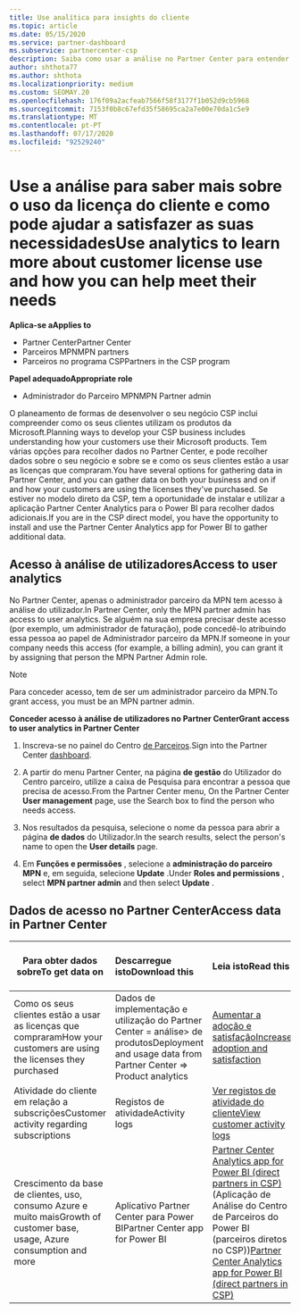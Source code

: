 ```yaml
---
title: Use analítica para insights do cliente
ms.topic: article
ms.date: 05/15/2020
ms.service: partner-dashboard
ms.subservice: partnercenter-csp
description: Saiba como usar a análise no Partner Center para entender melhor o seu negócio e como os seus clientes usam as licenças que adquiriu.
author: shthota77
ms.author: shthota
ms.localizationpriority: medium
ms.custom: SEOMAY.20
ms.openlocfilehash: 176f09a2acfeab7566f58f3177f1b052d9cb5968
ms.sourcegitcommit: 7153f0b8c67efd35f58695ca2a7e00e70da1c5e9
ms.translationtype: MT
ms.contentlocale: pt-PT
ms.lasthandoff: 07/17/2020
ms.locfileid: "92529240"
---
```

# <a name="use-analytics-to-learn-more-about-customer-license-use-and-how-you-can-help-meet-their-needs"></a><span data-ttu-id="fccca-103">Use a análise para saber mais sobre o uso da licença do cliente e como pode ajudar a satisfazer as suas necessidades</span><span class="sxs-lookup"><span data-stu-id="fccca-103">Use analytics to learn more about customer license use and how you can help meet their needs</span></span>

<span data-ttu-id="fccca-104">**Aplica-se a**</span><span class="sxs-lookup"><span data-stu-id="fccca-104">**Applies to**</span></span>

- <span data-ttu-id="fccca-105">Partner Center</span><span class="sxs-lookup"><span data-stu-id="fccca-105">Partner Center</span></span>
- <span data-ttu-id="fccca-106">Parceiros MPN</span><span class="sxs-lookup"><span data-stu-id="fccca-106">MPN partners</span></span>
- <span data-ttu-id="fccca-107">Parceiros no programa CSP</span><span class="sxs-lookup"><span data-stu-id="fccca-107">Partners in the CSP program</span></span>

<span data-ttu-id="fccca-108">**Papel adequado**</span><span class="sxs-lookup"><span data-stu-id="fccca-108">**Appropriate role**</span></span>

- <span data-ttu-id="fccca-109">Administrador do Parceiro MPN</span><span class="sxs-lookup"><span data-stu-id="fccca-109">MPN Partner admin</span></span>

<span data-ttu-id="fccca-110">O planeamento de formas de desenvolver o seu negócio CSP inclui compreender como os seus clientes utilizam os produtos da Microsoft.</span><span class="sxs-lookup"><span data-stu-id="fccca-110">Planning ways to develop your CSP business includes understanding how your customers use their Microsoft products.</span></span> <span data-ttu-id="fccca-111">Tem várias opções para recolher dados no Partner Center, e pode recolher dados sobre o seu negócio e sobre se e como os seus clientes estão a usar as licenças que compraram.</span><span class="sxs-lookup"><span data-stu-id="fccca-111">You have several options for gathering data in Partner Center, and you can gather data on both your business and on if and how your customers are using the licenses they've purchased.</span></span> <span data-ttu-id="fccca-112">Se estiver no modelo direto da CSP, tem a oportunidade de instalar e utilizar a aplicação Partner Center Analytics para o Power BI para recolher dados adicionais.</span><span class="sxs-lookup"><span data-stu-id="fccca-112">If you are in the CSP direct model, you have the opportunity to install and use the Partner Center Analytics app for Power BI to gather additional data.</span></span>

## <a name="access-to-user-analytics"></a><span data-ttu-id="fccca-113">Acesso à análise de utilizadores</span><span class="sxs-lookup"><span data-stu-id="fccca-113">Access to user analytics</span></span>

<span data-ttu-id="fccca-114">No Partner Center, apenas o administrador parceiro da MPN tem acesso à análise do utilizador.</span><span class="sxs-lookup"><span data-stu-id="fccca-114">In Partner Center, only the MPN partner admin has access to user analytics.</span></span> <span data-ttu-id="fccca-115">Se alguém na sua empresa precisar deste acesso (por exemplo, um administrador de faturação), pode concedê-lo atribuindo essa pessoa ao papel de Administrador parceiro da MPN.</span><span class="sxs-lookup"><span data-stu-id="fccca-115">If someone in your company needs this access (for example, a billing admin), you can grant it by assigning that person the MPN Partner Admin role.</span></span>

>[!NOTE] 
><span data-ttu-id="fccca-116">Para conceder acesso, tem de ser um administrador parceiro da MPN.</span><span class="sxs-lookup"><span data-stu-id="fccca-116">To grant access, you must be an MPN partner admin.</span></span>

<span data-ttu-id="fccca-117">**Conceder acesso à análise de utilizadores no Partner Center**</span><span class="sxs-lookup"><span data-stu-id="fccca-117">**Grant access to user analytics in Partner Center**</span></span> 

1. <span data-ttu-id="fccca-118">Inscreva-se no painel do Centro [de Parceiros](https://partner.microsoft.com/dashboard).</span><span class="sxs-lookup"><span data-stu-id="fccca-118">Sign into the Partner Center [dashboard](https://partner.microsoft.com/dashboard).</span></span>

2. <span data-ttu-id="fccca-119">A partir do menu Partner Center, na página **de gestão** do Utilizador do Centro parceiro, utilize a caixa de Pesquisa para encontrar a pessoa que precisa de acesso.</span><span class="sxs-lookup"><span data-stu-id="fccca-119">From the Partner Center menu, On the Partner Center **User management** page, use the Search box to find the person who needs access.</span></span>
2.  <span data-ttu-id="fccca-120">Nos resultados da pesquisa, selecione o nome da pessoa para abrir a página **de dados** do Utilizador.</span><span class="sxs-lookup"><span data-stu-id="fccca-120">In the search results, select the person's name to open the **User details** page.</span></span>
3.  <span data-ttu-id="fccca-121">Em **Funções e permissões** , selecione a **administração do parceiro MPN** e, em seguida, selecione **Update** .</span><span class="sxs-lookup"><span data-stu-id="fccca-121">Under **Roles and permissions** , select **MPN partner admin** and then select **Update** .</span></span>

 
## <a name="access-data-in-partner-center"></a><span data-ttu-id="fccca-122">Dados de acesso no Partner Center</span><span class="sxs-lookup"><span data-stu-id="fccca-122">Access data in Partner Center</span></span>

|<span data-ttu-id="fccca-123">**Para obter dados sobre**</span><span class="sxs-lookup"><span data-stu-id="fccca-123">**To get data on**</span></span>   |<span data-ttu-id="fccca-124">**Descarregue isto**</span><span class="sxs-lookup"><span data-stu-id="fccca-124">**Download this**</span></span>   |<span data-ttu-id="fccca-125">**Leia isto**</span><span class="sxs-lookup"><span data-stu-id="fccca-125">**Read this**</span></span>   | <span data-ttu-id="fccca-126">**Aplica-se a**</span><span class="sxs-lookup"><span data-stu-id="fccca-126">**Applies to**</span></span>    |
|---------------------|:-----------------------|:---------------|:--------------|
|<span data-ttu-id="fccca-127">Como os seus clientes estão a usar as licenças que compraram</span><span class="sxs-lookup"><span data-stu-id="fccca-127">How your customers are using the licenses they purchased</span></span>   |<span data-ttu-id="fccca-128">Dados de implementação e utilização do Partner Center = análise> de produtos</span><span class="sxs-lookup"><span data-stu-id="fccca-128">Deployment and usage data from Partner Center => Product analytics</span></span>   |[<span data-ttu-id="fccca-129">Aumentar a adoção e satisfação</span><span class="sxs-lookup"><span data-stu-id="fccca-129">Increase adoption and satisfaction</span></span>](increasing-adoption-and-satisfaction.md)|<span data-ttu-id="fccca-130">Parceiros CSP</span><span class="sxs-lookup"><span data-stu-id="fccca-130">CSP partners</span></span>|
|<span data-ttu-id="fccca-131">Atividade do cliente em relação a subscrições</span><span class="sxs-lookup"><span data-stu-id="fccca-131">Customer activity regarding subscriptions</span></span>   |<span data-ttu-id="fccca-132">Registos de atividade</span><span class="sxs-lookup"><span data-stu-id="fccca-132">Activity logs</span></span>   |[<span data-ttu-id="fccca-133">Ver registos de atividade do cliente</span><span class="sxs-lookup"><span data-stu-id="fccca-133">View customer activity logs</span></span>](activity-logs.md)|<span data-ttu-id="fccca-134">Parceiros CSP</span><span class="sxs-lookup"><span data-stu-id="fccca-134">CSP partners</span></span>   |
|<span data-ttu-id="fccca-135">Crescimento da base de clientes, uso, consumo Azure e muito mais</span><span class="sxs-lookup"><span data-stu-id="fccca-135">Growth of customer base, usage, Azure consumption and more</span></span>   |<span data-ttu-id="fccca-136">Aplicativo Partner Center para Power BI</span><span class="sxs-lookup"><span data-stu-id="fccca-136">Partner Center app for Power BI</span></span>   |<span data-ttu-id="fccca-137">[Partner Center Analytics app for Power BI (direct partners in CSP)](power-bi-app-for-direct-partners.md) (Aplicação de Análise do Centro de Parceiros do Power BI (parceiros diretos no CSP))</span><span class="sxs-lookup"><span data-stu-id="fccca-137">[Partner Center Analytics app for Power BI (direct partners in CSP)](power-bi-app-for-direct-partners.md)</span></span>|<span data-ttu-id="fccca-138">Parceiros diretos da CSP</span><span class="sxs-lookup"><span data-stu-id="fccca-138">CSP direct partners</span></span>|






